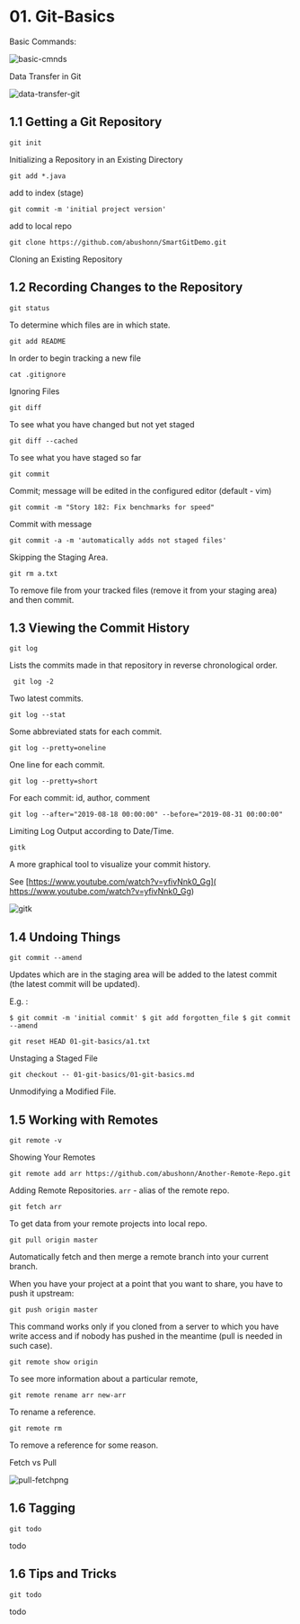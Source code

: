 # 01. Git-Basics 
Basic Commands:

![basic-cmnds](./basic-cmnds.jpg)



Data Transfer in Git

![data-transfer-git](./data-transfer-git.jpg)



##  1.1 Getting a Git Repository

`git init`

Initializing a Repository in an Existing Directory

`git add *.java`

add to index (stage)

`git commit -m 'initial project version'`

add to local repo

`git clone https://github.com/abushonn/SmartGitDemo.git`

Cloning an Existing Repository



##  1.2 Recording Changes to the Repository

`git status`

To determine which files are in which state.

`git add README`

In order to begin tracking a new file

`cat .gitignore`

Ignoring Files

`git diff`

To see what you have changed but not yet staged

`git diff --cached`

To see what you have staged so far

`git commit`

Commit; message will be edited in the configured editor (default - vim) 

`git commit -m "Story 182: Fix benchmarks for speed"`

Commit with message

`git commit -a -m 'automatically adds not staged files'`

Skipping the Staging Area.

`git rm a.txt`

To remove file from your tracked files (remove it from your staging area) and then commit. 



##  1.3 Viewing the Commit History

`git log`

Lists the commits made in that repository in reverse chronological order.

` git log -2`

Two latest commits.

`git log --stat`

Some abbreviated stats for each commit.

`git log --pretty=oneline`

One line for each commit.

`git log --pretty=short`

For each commit: id, author, comment

`git log --after="2019-08-18 00:00:00" --before="2019-08-31 00:00:00"`

Limiting Log Output according to Date/Time.

`gitk`

A more graphical tool to visualize your commit history.

See [https://www.youtube.com/watch?v=yfivNnk0_Gg]( https://www.youtube.com/watch?v=yfivNnk0_Gg)

 

![gitk](./gitk.jpg)



## 1.4 Undoing Things

`git commit --amend`

Updates which are in the staging area will be added to the latest commit (the latest commit will be updated).

E.g. :

`$ git commit -m 'initial commit'
$ git add forgotten_file
$ git commit --amend`



`git reset HEAD 01-git-basics/a1.txt`

Unstaging a Staged File

`git checkout -- 01-git-basics/01-git-basics.md`

Unmodifying a Modified File.  



## 1.5 Working with Remotes

`git remote -v` 

Showing Your Remotes

`git remote add arr https://github.com/abushonn/Another-Remote-Repo.git`

Adding Remote Repositories. `arr` - alias of the remote repo.

`git fetch arr`

To get data from your remote projects into local repo.

`git pull origin master`

Automatically fetch and then merge a remote branch into your current branch.

When you have your project at a point that you want to share, you have to push it upstream:

`git push origin master`

This command works only if you cloned from a server to which you have write access and if nobody has pushed in the meantime (pull is needed in such case).

`git remote show origin`

To see more information about a particular remote,

`git remote rename arr new-arr`

To rename a reference.

`git remote rm`

 To remove a reference for some reason.



Fetch vs Pull



![pull-fetchpng](./pull-fetchpng.png)





## 1.6 Tagging

`git todo` 

todo



## 1.6 Tips and Tricks

`git todo` 

todo

